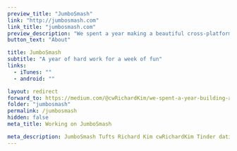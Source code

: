 ```yaml
---
preview_title: "JumboSmash"
link: "http://jumbosmash.com"
link_title: "jumbosmash.com"
preview_description: "We spent a year making a beautiful cross-platform dating app that only worked for Tufts Seniors during Senior Week.  It was a huge success, with over 80% of the senior class on the app and more than 1 million swipes within the first 24 hours (5m by the end of the week)."
button_text: "About"

title: JumboSmash
subtitle: "A year of hard work for a week of fun"
links:
  - iTunes: ""
  - android: ""

layout: redirect
forward_to: https://medium.com/@cwRichardKim/we-spent-a-year-building-a-dating-app-that-only-lasts-one-week-e6e1a10cedb3
folder: "jumbosmash"
permalink: /jumbosmash
hidden: false
meta_title: Working on JumboSmash

meta_description: JumboSmash Tufts Richard Kim cwRichardKim Tinder dating app android ios itunes jumbo smash
---
```


